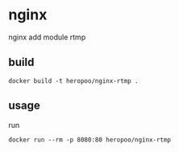 # nginx
nginx add module rtmp

## build 
```
docker build -t heropoo/nginx-rtmp .
```

## usage
run 
```
docker run --rm -p 8080:80 heropoo/nginx-rtmp
```